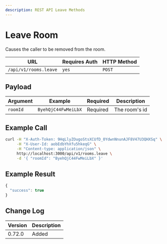 ```yaml
---
description: REST API Leave Methods
---
```


# Leave Room

Causes the caller to be removed from the room.

| URL                   | Requires Auth | HTTP Method |
| --------------------- | ------------- | ----------- |
| `/api/v1/rooms.leave` | `yes`         | `POST`      |

## Payload

| Argument | Example             | Required | Description   |
| -------- | ------------------- | -------- | ------------- |
| `roomId` | `ByehQjC44FwMeiLbX` | Required | The room's id |

## Example Call

```bash
curl -H "X-Auth-Token: 9HqLlyZOugoStsXCUfD_0YdwnNnunAJF8V47U3QHXSq" \
     -H "X-User-Id: aobEdbYhXfu5hkeqG" \
     -H "Content-type: application/json" \
     http://localhost:3000/api/v1/rooms.leave \
     -d '{ "roomId": "ByehQjC44FwMeiLbX" }'
```

## Example Result

```javascript
{
  "success": true
}
```

## Change Log

| Version | Description |
| ------- | ----------- |
| 0.72.0  | Added       |

